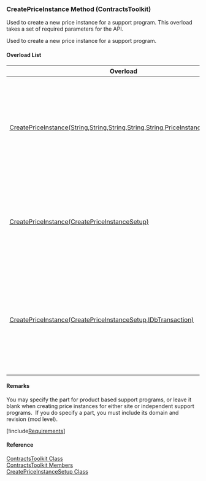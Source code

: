 ﻿### CreatePriceInstance Method (ContractsToolkit)

Used to create a new price instance for a support program. This overload takes a set of required parameters for the API.

Used to create a new price instance for a support program.

#### Overload List

| Overload | Description |
| --- | --- |
| [CreatePriceInstance(String,String,String,String,String,PriceInstanceType,Int32)](FChoice.Toolkits.Clarify~FChoice.Toolkits.Clarify.Contracts.ContractsToolkit~CreatePriceInstance(String,String,String,String,String,PriceInstanceType,Int32).md) | Used to create a new price instance for a support program. This overload takes a set of required parameters for the API.   |
| [CreatePriceInstance(CreatePriceInstanceSetup)](FChoice.Toolkits.Clarify~FChoice.Toolkits.Clarify.Contracts.ContractsToolkit~CreatePriceInstance(CreatePriceInstanceSetup).md) | Used to create a new price instance for a support program. This overload takes a setup object.   |
| [CreatePriceInstance(CreatePriceInstanceSetup,IDbTransaction)](FChoice.Toolkits.Clarify~FChoice.Toolkits.Clarify.Contracts.ContractsToolkit~CreatePriceInstance(CreatePriceInstanceSetup,IDbTransaction).md) | Used to create a new price instance for a support program. This overload takes a setup object and a database transaction.   |

#### Remarks

You may specify the part for product based support programs, or leave it blank when creating price instances for either site or independent support programs.  If you do specify a part, you must include its domain and revision (mod level).

[!include[Requirements](../partials/requirements.md)]



#### Reference

[ContractsToolkit Class](FChoice.Toolkits.Clarify~FChoice.Toolkits.Clarify.Contracts.ContractsToolkit.md)  
[ContractsToolkit Members](FChoice.Toolkits.Clarify~FChoice.Toolkits.Clarify.Contracts.ContractsToolkit_members.md)  
[CreatePriceInstanceSetup Class](FChoice.Toolkits.Clarify~FChoice.Toolkits.Clarify.Contracts.CreatePriceInstanceSetup.md)